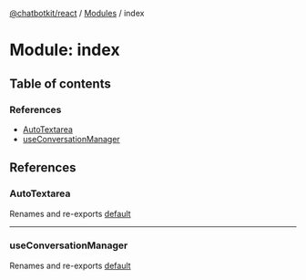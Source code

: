 [@chatbotkit/react](../README.md) / [Modules](../modules.md) / index

# Module: index

## Table of contents

### References

- [AutoTextarea](index.md#autotextarea)
- [useConversationManager](index.md#useconversationmanager)

## References

### AutoTextarea

Renames and re-exports [default](components_AutoTextarea.md#default)

___

### useConversationManager

Renames and re-exports [default](hooks_useConversationManager.md#default)
